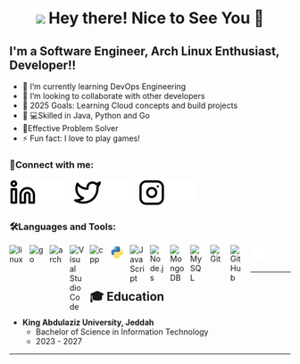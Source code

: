 <h1 align="center"> <img src="https://emojis.slackmojis.com/emojis/images/1531849430/4246/blob-sunglasses.gif?1531849430" width="36"/> Hey there! Nice to See You 👋 </h1>




## I'm a Software Engineer, Arch Linux Enthusiast, Developer!!

- 🌱 I’m currently learning DevOps Engineering
- 👯 I’m looking to collaborate with other developers
- 🥅 2025 Goals: Learning Cloud concepts and build projects
- 🐍 💻Skilled in Java, Python and Go
- 🎯Effective Problem Solver
- ⚡ Fun fact: I love to play games!

### 🤝Connect with me:

[![website](./img/linkedin-light.svg)](https://www.linkedin.com/in/alwaleed-alrefaei-48a28b2a0/#gh-light-mode-only)
[![website](./img/linkedin-dark.svg)](https://www.linkedin.com/in/alwaleed-alrefaei-48a28b2a0/#gh-dark-mode-only)
&nbsp;&nbsp;
[![website](./img/twitter-light.svg)](https://x.com/ITAlwaleed#gh-light-mode-only)
[![website](./img/twitter-dark.svg)](https://x.com/ITAlwaleed#gh-dark-mode-only)
&nbsp;&nbsp;
[![website](./img/instagram-light.svg)](https://www.instagram.com/alwaleedrefai/#gh-light-mode-only)
[![website](./img/instagram-dark.svg)](https://www.instagram.com/alwaleedrefai/#gh-dark-mode-only)
&nbsp;&nbsp;


### 🛠️Languages and Tools:

<img align="left" alt="linux" width="26px" src="https://cdn.jsdelivr.net/gh/devicons/devicon@latest/icons/linux/linux-original.svg" style="padding-right:10px;" />
<img align="left" alt="go" width="26px" src="https://cdn.jsdelivr.net/gh/devicons/devicon/icons/go/go-original-wordmark.svg" style="padding-right:10px;" />
<img align="left" alt="arch" width="26px" src="https://cdn.jsdelivr.net/gh/devicons/devicon@latest/icons/archlinux/archlinux-original.svg" style="padding-right:10px;" />
<img align="left" alt="Visual Studio Code" width="26px" src="https://cdn.jsdelivr.net/gh/devicons/devicon/icons/vscode/vscode-original.svg" style="padding-right:10px;" />
<img align="left" alt="cpp" width="26px" src="https://cdn.jsdelivr.net/gh/devicons/devicon@latest/icons/cplusplus/cplusplus-original.svg" style="padding-right:10px;" />
<img align="left" alt="python" width="26px" src="https://raw.githubusercontent.com/devicons/devicon/master/icons/python/python-original.svg" style="padding-right:10px;" />
<img align="left" alt="JavaScript" width="26px" src="https://cdn.jsdelivr.net/gh/devicons/devicon/icons/javascript/javascript-original.svg" style="padding-right:10px;" />
<img align="left" alt="Node.js" width="26px" src="https://cdn.jsdelivr.net/gh/devicons/devicon/icons/nodejs/nodejs-original.svg" style="padding-right:10px;" />
<img align="left" alt="MongoDB" width="26px" src="https://cdn.jsdelivr.net/gh/devicons/devicon/icons/mongodb/mongodb-original.svg" style="padding-right:10px;" />
<img align="left" alt="MySQL" width="26px" src="https://cdn.jsdelivr.net/gh/devicons/devicon/icons/mysql/mysql-original.svg" style="padding-right:10px;" />
<img align="left" alt="Git" width="26px" src="https://cdn.jsdelivr.net/gh/devicons/devicon/icons/git/git-original.svg" style="padding-right:10px;" />
<img align="left" alt="GitHub" width="26px" src="https://user-images.githubusercontent.com/3369400/139447912-e0f43f33-6d9f-45f8-be46-2df5bbc91289.png" style="padding-right:10px;" />
<img align="left" alt="Terminal" width="26px" src="./img/terminal-dark.svg" />

<br />
<br />

---

## 🎓 Education

- **King Abdulaziz University, Jeddah**
  - Bachelor of Science in Information Technology
  - 2023 - 2027

---
